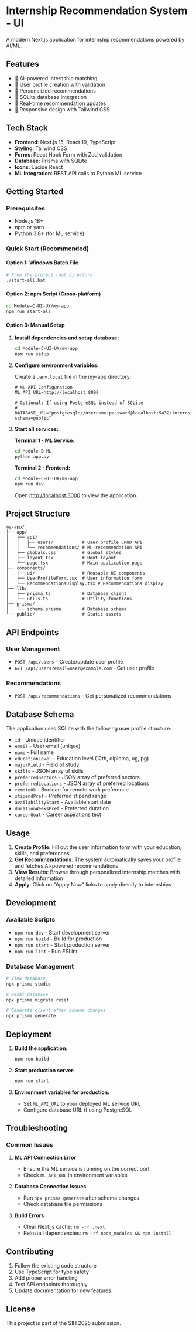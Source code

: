 # Internship Recommendation System - UI

A modern Next.js application for internship recommendations powered by AI/ML.

## Features

- 🧠 AI-powered internship matching
- 📝 User profile creation with validation
- 🎯 Personalized recommendations
- 💾 SQLite database integration
- 🔄 Real-time recommendation updates
- 📱 Responsive design with Tailwind CSS

## Tech Stack

- **Frontend**: Next.js 15, React 19, TypeScript
- **Styling**: Tailwind CSS
- **Forms**: React Hook Form with Zod validation
- **Database**: Prisma with SQLite
- **Icons**: Lucide React
- **ML Integration**: REST API calls to Python ML service

## Getting Started

### Prerequisites

- Node.js 18+
- npm or yarn
- Python 3.8+ (for ML service)

### Quick Start (Recommended)

#### Option 1: Windows Batch File
```bash
# From the project root directory
./start-all.bat
```

#### Option 2: npm Script (Cross-platform)
```bash
cd Module-C-UI-UX/my-app
npm run start-all
```

#### Option 3: Manual Setup

1. **Install dependencies and setup database:**
   ```bash
   cd Module-C-UI-UX/my-app
   npm run setup
   ```

2. **Configure environment variables:**

   Create a `.env.local` file in the my-app directory:

   ```env
   # ML API Configuration
   ML_API_URL=http://localhost:8000

   # Optional: If using PostgreSQL instead of SQLite
   # DATABASE_URL="postgresql://username:password@localhost:5432/internship_db?schema=public"
   ```

3. **Start all services:**

   **Terminal 1 - ML Service:**
   ```bash
   cd Module-B ML
   python app.py
   ```

   **Terminal 2 - Frontend:**
   ```bash
   cd Module-C-UI-UX/my-app
   npm run dev
   ```

   Open [http://localhost:3000](http://localhost:3000) to view the application.

## Project Structure

```
my-app/
├── app/
│   ├── api/
│   │   ├── users/           # User profile CRUD API
│   │   └── recommendations/ # ML recommendation API
│   ├── globals.css          # Global styles
│   ├── layout.tsx           # Root layout
│   └── page.tsx             # Main application page
├── components/
│   ├── ui/                  # Reusable UI components
│   ├── UserProfileForm.tsx  # User information form
│   └── RecommendationsDisplay.tsx # Recommendations display
├── lib/
│   ├── prisma.ts            # Database client
│   └── utils.ts             # Utility functions
├── prisma/
│   └── schema.prisma        # Database schema
└── public/                  # Static assets
```

## API Endpoints

### User Management
- `POST /api/users` - Create/update user profile
- `GET /api/users?email=user@example.com` - Get user profile

### Recommendations
- `POST /api/recommendations` - Get personalized recommendations

## Database Schema

The application uses SQLite with the following user profile structure:

- `id` - Unique identifier
- `email` - User email (unique)
- `name` - Full name
- `educationLevel` - Education level (12th, diploma, ug, pg)
- `majorField` - Field of study
- `skills` - JSON array of skills
- `preferredSectors` - JSON array of preferred sectors
- `preferredLocations` - JSON array of preferred locations
- `remoteOk` - Boolean for remote work preference
- `stipendPref` - Preferred stipend range
- `availabilityStart` - Available start date
- `durationWeeksPref` - Preferred duration
- `careerGoal` - Career aspirations text

## Usage

1. **Create Profile**: Fill out the user information form with your education, skills, and preferences
2. **Get Recommendations**: The system automatically saves your profile and fetches AI-powered recommendations
3. **View Results**: Browse through personalized internship matches with detailed information
4. **Apply**: Click on "Apply Now" links to apply directly to internships

## Development

### Available Scripts

- `npm run dev` - Start development server
- `npm run build` - Build for production
- `npm run start` - Start production server
- `npm run lint` - Run ESLint

### Database Management

```bash
# View database
npx prisma studio

# Reset database
npx prisma migrate reset

# Generate client after schema changes
npx prisma generate
```

## Deployment

1. **Build the application:**
   ```bash
   npm run build
   ```

2. **Start production server:**
   ```bash
   npm run start
   ```

3. **Environment variables for production:**
   - Set `ML_API_URL` to your deployed ML service URL
   - Configure database URL if using PostgreSQL

## Troubleshooting

### Common Issues

1. **ML API Connection Error**
   - Ensure the ML service is running on the correct port
   - Check `ML_API_URL` in environment variables

2. **Database Connection Issues**
   - Run `npx prisma generate` after schema changes
   - Check database file permissions

3. **Build Errors**
   - Clear Next.js cache: `rm -rf .next`
   - Reinstall dependencies: `rm -rf node_modules && npm install`

## Contributing

1. Follow the existing code structure
2. Use TypeScript for type safety
3. Add proper error handling
4. Test API endpoints thoroughly
5. Update documentation for new features

## License

This project is part of the SIH 2025 submission.

